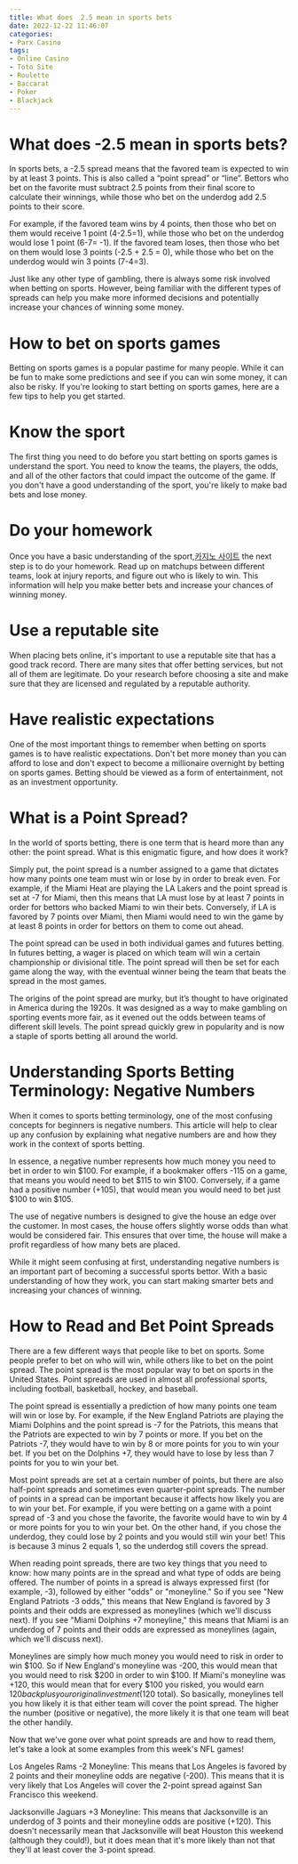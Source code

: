 ```yaml
---
title: What does  2.5 mean in sports bets
date: 2022-12-22 11:46:07
categories:
- Parx Casino
tags:
- Online Casino
- Toto Site
- Roulette
- Baccarat
- Poker
- Blackjack
---
```



#  What does -2.5 mean in sports bets?

In sports bets, a -2.5 spread means that the favored team is expected to win by at least 3 points. This is also called a “point spread” or “line”. Bettors who bet on the favorite must subtract 2.5 points from their final score to calculate their winnings, while those who bet on the underdog add 2.5 points to their score.

For example, if the favored team wins by 4 points, then those who bet on them would receive 1 point (4-2.5=1), while those who bet on the underdog would lose 1 point (6-7= -1). If the favored team loses, then those who bet on them would lose 3 points (-2.5 + 2.5 = 0), while those who bet on the underdog would win 3 points (7-4=3).

Just like any other type of gambling, there is always some risk involved when betting on sports. However, being familiar with the different types of spreads can help you make more informed decisions and potentially increase your chances of winning some money.

#  How to bet on sports games

Betting on sports games is a popular pastime for many people. While it can be fun to make some predictions and see if you can win some money, it can also be risky. If you're looking to start betting on sports games, here are a few tips to help you get started.

# Know the sport

The first thing you need to do before you start betting on sports games is understand the sport. You need to know the teams, the players, the odds, and all of the other factors that could impact the outcome of the game. If you don't have a good understanding of the sport, you're likely to make bad bets and lose money.

# Do your homework

Once you have a basic understanding of the sport,[카지노 사이트](https://choegocasino.com/) the next step is to do your homework. Read up on matchups between different teams, look at injury reports, and figure out who is likely to win. This information will help you make better bets and increase your chances of winning money.

# Use a reputable site

When placing bets online, it's important to use a reputable site that has a good track record. There are many sites that offer betting services, but not all of them are legitimate. Do your research before choosing a site and make sure that they are licensed and regulated by a reputable authority.

# Have realistic expectations

One of the most important things to remember when betting on sports games is to have realistic expectations. Don't bet more money than you can afford to lose and don't expect to become a millionaire overnight by betting on sports games. Betting should be viewed as a form of entertainment, not as an investment opportunity.

#  What is a Point Spread?

In the world of sports betting, there is one term that is heard more than any other: the point spread. What is this enigmatic figure, and how does it work?

Simply put, the point spread is a number assigned to a game that dictates how many points one team must win or lose by in order to break even. For example, if the Miami Heat are playing the LA Lakers and the point spread is set at -7 for Miami, then this means that LA must lose by at least 7 points in order for bettors who backed Miami to win their bets. Conversely, if LA is favored by 7 points over Miami, then Miami would need to win the game by at least 8 points in order for bettors on them to come out ahead.

The point spread can be used in both individual games and futures betting. In futures betting, a wager is placed on which team will win a certain championship or divisional title. The point spread will then be set for each game along the way, with the eventual winner being the team that beats the spread in the most games.

The origins of the point spread are murky, but it’s thought to have originated in America during the 1920s. It was designed as a way to make gambling on sporting events more fair, as it evened out the odds between teams of different skill levels. The point spread quickly grew in popularity and is now a staple of sports betting all around the world.

#  Understanding Sports Betting Terminology: Negative Numbers

When it comes to sports betting terminology, one of the most confusing concepts for beginners is negative numbers. This article will help to clear up any confusion by explaining what negative numbers are and how they work in the context of sports betting.

In essence, a negative number represents how much money you need to bet in order to win $100. For example, if a bookmaker offers -115 on a game, that means you would need to bet $115 to win $100. Conversely, if a game had a positive number (+105), that would mean you would need to bet just $100 to win $105.

The use of negative numbers is designed to give the house an edge over the customer. In most cases, the house offers slightly worse odds than what would be considered fair. This ensures that over time, the house will make a profit regardless of how many bets are placed.

While it might seem confusing at first, understanding negative numbers is an important part of becoming a successful sports bettor. With a basic understanding of how they work, you can start making smarter bets and increasing your chances of winning.

#  How to Read and Bet Point Spreads

There are a few different ways that people like to bet on sports. Some people prefer to bet on who will win, while others like to bet on the point spread. The point spread is the most popular way to bet on sports in the United States. Point spreads are used in almost all professional sports, including football, basketball, hockey, and baseball.

The point spread is essentially a prediction of how many points one team will win or lose by. For example, if the New England Patriots are playing the Miami Dolphins and the point spread is -7 for the Patriots, this means that the Patriots are expected to win by 7 points or more. If you bet on the Patriots -7, they would have to win by 8 or more points for you to win your bet. If you bet on the Dolphins +7, they would have to lose by less than 7 points for you to win your bet.

Most point spreads are set at a certain number of points, but there are also half-point spreads and sometimes even quarter-point spreads. The number of points in a spread can be important because it affects how likely you are to win your bet. For example, if you were betting on a game with a point spread of -3 and you chose the favorite, the favorite would have to win by 4 or more points for you to win your bet. On the other hand, if you chose the underdog, they could lose by 2 points and you would still win your bet! This is because 3 minus 2 equals 1, so the underdog still covers the spread.

When reading point spreads, there are two key things that you need to know: how many points are in the spread and what type of odds are being offered. The number of points in a spread is always expressed first (for example, -3), followed by either "odds" or "moneyline." So if you see "New England Patriots -3 odds," this means that New England is favored by 3 points and their odds are expressed as moneylines (which we'll discuss next). If you see "Miami Dolphins +7 moneyline," this means that Miami is an underdog of 7 points and their odds are expressed as moneylines (again, which we'll discuss next).

Moneylines are simply how much money you would need to risk in order to win $100. So if New England's moneyline was -200, this would mean that you would need to risk $200 in order to win $100. If Miami's moneyline was +120, this would mean that for every $100 you risked, you would earn $120 back plus your original investment ($120 total). So basically, moneylines tell you how likely it is that either team will cover the point spread. The higher the number (positive or negative), the more likely it is that one team will beat the other handily.

Now that we've gone over what point spreads are and how to read them, let's take a look at some examples from this week's NFL games!

Los Angeles Rams -2 Moneyline: This means that Los Angeles is favored by 2 points and their moneyline odds are negative (-200). This means that it is very likely that Los Angeles will cover the 2-point spread against San Francisco this weekend.

Jacksonville Jaguars +3 Moneyline: This means that Jacksonville is an underdog of 3 points and their moneyline odds are positive (+120). This doesn't necessarily mean that Jacksonville will beat Houston this weekend (although they could!), but it does mean that it's more likely than not that they'll at least cover the 3-point spread.


